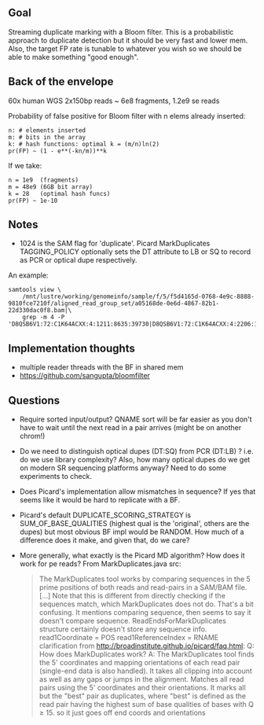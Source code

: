 ## Goal

Streaming duplicate marking with a Bloom filter. This is a probabilistic
approach to duplicate detection but it should be very fast and lower mem. Also,
the target FP rate is tunable to whatever you wish so we should be able to make
something "good enough".

## Back of the envelope

60x human WGS 2x150bp reads ~ 6e8 fragments, 1.2e9 se reads

Probability of false positive for Bloom filter with n elems already inserted:

    n: # elements inserted
    m: # bits in the array
    k: # hash functions: optimal k = (m/n)ln(2)
    pr(FP) ~ (1 - e**(-kn/m))**k

If we take:

    n = 1e9  (fragments)
    m = 48e9 (6GB bit array)
    k = 28   (optimal hash funcs)
    pr(FP) ~ 1e-10

## Notes

* 1024 is the SAM flag for 'duplicate'. Picard MarkDuplicates TAGGING_POLICY
  optionally sets the DT attribute to LB or SQ to record as PCR or optical dupe
  respectively.

An example:

    samtools view \
        /mnt/lustre/working/genomeinfo/sample/f/5/f5d4165d-0768-4e9c-8888-9810fce7210f/aligned_read_group_set/a05168de-0e6d-4867-82b1-22d330dac0f8.bam|\
        grep -m 4 -P 'D8QSB6V1:72:C1K64ACXX:4:1211:8635:39730|D8QSB6V1:72:C1K64ACXX:4:2206:19121:40710'

## Implementation thoughts

* multiple reader threads with the BF in shared mem
* https://github.com/sangupta/bloomfilter

## Questions

* Require sorted input/output? QNAME sort will be far easier as you don't have
  to wait until the next read in a pair arrives (might be on another chrom!)

* Do we need to distinguish optical dupes (DT:SQ) from PCR (DT:LB) ?
  i.e. do we use library complexity? Also, how many optical dupes do we get on
  modern SR sequencing platforms anyway? Need to do some experiments to check.

* Does Picard's implementation allow mismatches in sequence? If yes that seems
  like it would be hard to replicate with a BF.

* Picard's default DUPLICATE_SCORING_STRATEGY is SUM_OF_BASE_QUALITIES (highest
  qual is the 'original', others are the dupes) but most obvious BF impl would
  be RANDOM. How much of a difference does it make, and given that, do we care?

* More generally, what exactly is the Picard MD algorithm? How does it work for
  pe reads? From MarkDuplicates.java src:
  > The MarkDuplicates tool works by comparing sequences in the 5 prime
  > positions of both reads and read-pairs in a SAM/BAM file. [...]
  > Note that this is different from directly checking if the sequences match,
  > which MarkDuplicates does not do.
  That's a bit confusing. It mentions comparing sequence, then seems to say
  it doesn't compare sequence. ReadEndsForMarkDuplicates structure certainly
  doesn't store any sequence info.
  read1Coordinate = POS
  read1ReferenceIndex = RNAME
  clarification from http://broadinstitute.github.io/picard/faq.html:
  > Q: How does MarkDuplicates work?
  > A: The MarkDuplicates tool finds the 5' coordinates and mapping
  > orientations of each read pair (single-end data is also handled). It takes
  > all clipping into account as well as any gaps or jumps in the alignment.
  > Matches all read pairs using the 5' coordinates and their orientations.
  > It marks all but the "best" pair as duplicates, where "best" is defined as
  > the read pair having the highest sum of base qualities of bases with Q ≥ 15.
  so it just goes off end coords and orientations

